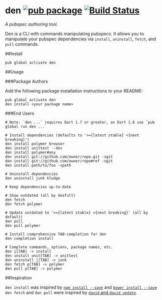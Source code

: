 den [![pub package](http://img.shields.io/pub/v/den.svg)](https://pub.dartlang.org/packages/den) [![Build Status](https://drone.io/github.com/seaneagan/den/status.png)](https://drone.io/github.com/seaneagan/den/latest)
===

*A pubspec authoring tool.*

Den is a CLI with commands manipulating pubspecs.  It allows you to manipulate 
your pubspec dependencies via `install`, `uninstall`, `fetch`, and `pull` 
commands.

##Install

```shell
pub global activate den
```

##Usage

###Package Authors

Add the following package installation instructions to your README:

```shell
pub global activate den
den install <your package name>
```

###End Users

```shell
# Note: `den ...` requires Dart 1.7 or greater, on Dart 1.6 use `pub global run den ...`

# Install dependencies (defaults to '>={latest stable} <{next breaking}')
den install polymer browser
den install unittest --dev
den install polymer#any
den install git://github.com/owner/repo.git -sgit
den install git://github.com/owner/repo#ref -sgit
den install path/to/foo -spath

# Uninstall dependencies
den uninstall junk kludge

# Keep dependencies up-to-date

# Show outdated (all by deafult)
den fetch
den fetch polymer

# Update outdated to '>={latest stable} <{next breaking}' (all by default)
den pull
den pull polymer

# Install comprehensive TAB-completion for den
den completion install

# Complete commands, options, package names, etc.
den i[TAB] -> install
den install unit[TAB] -> unittest
den uninstall j[TAB] -> junk
den fetch p[TAB] -> polymer
den pull p[TAB] -> polymer
```

##Inspiration

`den install` was inspired by [`npm install --save`][npm install] and [`bower install --save`][bower install]
`den fetch` and `den pull` were inspired by [`david` and `david update`][david].

[npm install]: https://www.npmjs.org/doc/cli/npm-install.html
[bower install]: http://bower.io/docs/api/#install
[david]: https://github.com/alanshaw/david#cli
